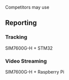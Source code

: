 Competitors may use 

## Reporting

### Tracking

SIM7600G-H + STM32
### Video Streaming

SIM7600G-H + Raspberry Pi

